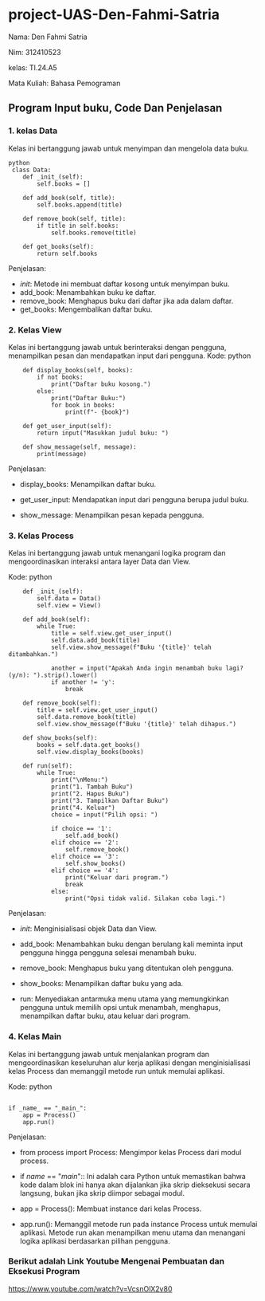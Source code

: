 # project-UAS-Den-Fahmi-Satria
Nama: Den Fahmi Satria <p>
Nim: 312410523 <p>
kelas: TI.24.A5 <p>
Mata Kuliah: Bahasa Pemograman <p>

## Program Input buku, Code Dan Penjelasan
### 1. kelas Data <p>
Kelas ini bertanggung jawab untuk menyimpan dan mengelola data buku. <p>
``` Kode:
python
 class Data:
    def _init_(self):
        self.books = []

    def add_book(self, title):
        self.books.append(title)

    def remove_book(self, title):
        if title in self.books:
            self.books.remove(title)

    def get_books(self):
        return self.books
```
Penjelasan: <p>
- _init_: Metode ini membuat daftar kosong untuk menyimpan buku.
- add_book: Menambahkan buku ke daftar.
- remove_book: Menghapus buku dari daftar jika ada dalam daftar.
- get_books: Mengembalikan daftar buku.

### 2. Kelas View
Kelas ini bertanggung jawab untuk berinteraksi dengan pengguna, menampilkan pesan dan mendapatkan input dari pengguna.
Kode:
python
``` class View:
    def display_books(self, books):
        if not books:
            print("Daftar buku kosong.")
        else:
            print("Daftar Buku:")
            for book in books:
                print(f"- {book}")

    def get_user_input(self):
        return input("Masukkan judul buku: ")

    def show_message(self, message):
        print(message)
```
Penjelasan:
- display_books: Menampilkan daftar buku.

- get_user_input: Mendapatkan input dari pengguna berupa judul buku.

- show_message: Menampilkan pesan kepada pengguna.

### 3. Kelas Process
Kelas ini bertanggung jawab untuk menangani logika program dan mengoordinasikan interaksi antara layer Data dan View.

Kode:
python
``` class Process:
    def _init_(self):
        self.data = Data()
        self.view = View()

    def add_book(self):
        while True:
            title = self.view.get_user_input()
            self.data.add_book(title)
            self.view.show_message(f"Buku '{title}' telah ditambahkan.")
            
            another = input("Apakah Anda ingin menambah buku lagi? (y/n): ").strip().lower()
            if another != 'y':
                break

    def remove_book(self):
        title = self.view.get_user_input()
        self.data.remove_book(title)
        self.view.show_message(f"Buku '{title}' telah dihapus.")

    def show_books(self):
        books = self.data.get_books()
        self.view.display_books(books)

    def run(self):
        while True:
            print("\nMenu:")
            print("1. Tambah Buku")
            print("2. Hapus Buku")
            print("3. Tampilkan Daftar Buku")
            print("4. Keluar")
            choice = input("Pilih opsi: ")

            if choice == '1':
                self.add_book()
            elif choice == '2':
                self.remove_book()
            elif choice == '3':
                self.show_books()
            elif choice == '4':
                print("Keluar dari program.")
                break
            else:
                print("Opsi tidak valid. Silakan coba lagi.")
```
Penjelasan:
- _init_: Menginisialisasi objek Data dan View.

- add_book: Menambahkan buku dengan berulang kali meminta input pengguna hingga pengguna selesai menambah buku.

- remove_book: Menghapus buku yang ditentukan oleh pengguna.

- show_books: Menampilkan daftar buku yang ada.

- run: Menyediakan antarmuka menu utama yang memungkinkan pengguna untuk memilih opsi untuk menambah, menghapus, menampilkan daftar buku, atau keluar dari program.

### 4. Kelas Main
Kelas ini bertanggung jawab untuk menjalankan program dan mengoordinasikan keseluruhan alur kerja aplikasi dengan menginisialisasi kelas Process dan memanggil metode run untuk memulai aplikasi.

Kode:
python
``` from process import Process

if _name_ == "_main_":
    app = Process()
    app.run()
```
Penjelasan:
- from process import Process: Mengimpor kelas Process dari modul process.

- if _name_ == "_main_":: Ini adalah cara Python untuk memastikan bahwa kode dalam blok ini hanya akan dijalankan jika skrip dieksekusi secara langsung, bukan jika skrip diimpor sebagai modul.

- app = Process(): Membuat instance dari kelas Process.

- app.run(): Memanggil metode run pada instance Process untuk memulai aplikasi. Metode run akan menampilkan menu utama dan menangani logika aplikasi berdasarkan pilihan pengguna.

### Berikut adalah Link Youtube Mengenai Pembuatan dan Eksekusi Program 
https://www.youtube.com/watch?v=VcsnOlX2v80

